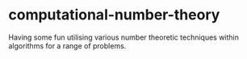 # computational-number-theory
Having some fun utilising various number theoretic techniques within algorithms for a range of problems.

